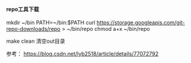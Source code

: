 #### repo工具下载
mkdir ~/bin
PATH=~/bin:$PATH
curl https://storage.googleapis.com/git-repo-downloads/repo > ~/bin/repo
chmod a+x ~/bin/repo


make clean  清空out目录

参考：
https://blog.csdn.net/lyb2518/article/details/77072792